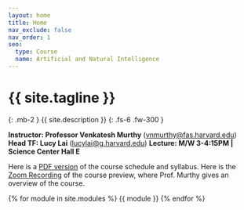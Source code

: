 ```yaml
---
layout: home
title: Home
nav_exclude: false
nav_order: 1
seo:
  type: Course
  name: Artificial and Natural Intelligence
---
```


# {{ site.tagline }}
{: .mb-2 }
{{ site.description }}
{: .fs-6 .fw-300 }

**Instructor: Professor Venkatesh Murthy**  ([vnmurthy@fas.harvard.edu](mailto:vnmurthy@fas.harvard.edu))
**Head TF: Lucy Lai**  ([lucylai@g.harvard.edu](mailto:lucylai@g.harvard.edu))
**Lecture: M/W 3-4:15PM | Science Center Hall E**

Here is a [PDF version](https://canvas.harvard.edu/files/14162472/download?download_frd=1) of the course schedule and syllabus.
Here is the [Zoom Recording](https://harvard.hosted.panopto.com/Panopto/Pages/Viewer.aspx?id=ea20130f-9f05-40ee-835b-ae1d0145500a) of the course preview, where Prof. Murthy gives an overview of the course.

{% for module in site.modules %}
{{ module }}
{% endfor %}

